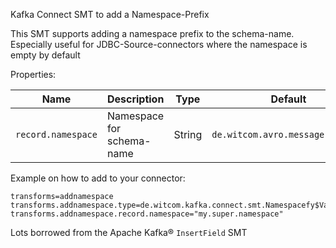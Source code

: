 Kafka Connect SMT to add a Namespace-Prefix

This SMT supports adding a namespace prefix to the schema-name. Especially useful for JDBC-Source-connectors where the namespace is empty by default 

Properties:

|Name|Description|Type|Default|Importance|
|---|---|---|---|---|
|`record.namespace`| Namespace for schema-name | String | `de.witcom.avro.message.connect` | High |

Example on how to add to your connector:
```
transforms=addnamespace
transforms.addnamespace.type=de.witcom.kafka.connect.smt.Namespacefy$Value
transforms.addnamespace.record.namespace="my.super.namespace"
```

Lots borrowed from the Apache Kafka® `InsertField` SMT
